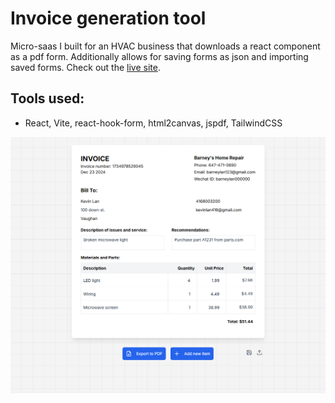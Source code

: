 # Invoice generation tool
Micro-saas I built for an HVAC business that downloads a react component as a pdf form. Additionally allows for saving forms as json and importing saved forms. Check out the [live site](https://invoice-creator-hvac.vercel.app/).

## Tools used:
- React, Vite, react-hook-form, html2canvas, jspdf, TailwindCSS

![Thumbnail](/public/images/invoice.png)

